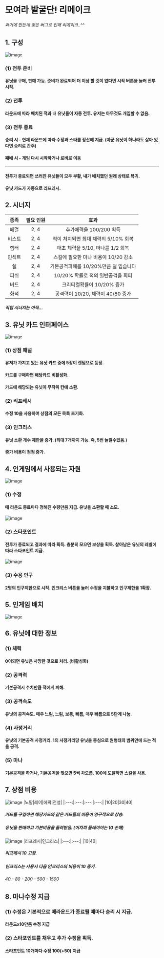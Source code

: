 # 모여라 발굴단! 리메이크
###### 과거에 만든게 잦은 버그로 인해 리메이크..^^

## 1. 구성
![image](https://user-images.githubusercontent.com/12294460/129524017-ad965eb6-5db1-499e-bab0-88d79a2b5f50.png)

### (1) 전투 준비
#### 유닛을 구매, 판매 가능. 준비가 완료되어 더 이상 할 것이 없다면 시작 버튼을 눌러 전투 시작.
### (2) 전투
#### 라운드에 따라 배치된 적과 내 유닛들이 자동 전투. 유저는 아무것도 개입할 수 없음.

### (3) 전투 종료
#### 승리 시 - 현재 라운드에 따라 수정과 스타를 정산해 지급. (아군 유닛이 하나라도 살아 있다면 승리로 간주)
#### 패배 시 - 게임 다시 시작하거나 로비로 이동
---
#### 전투가 종료되면 쓰러진 유닛들이 모두 부활, 내가 배치했던 원래 상태로 복귀.
#### 유닛 카드가 자동으로 리프레시.

## 2. 시너지
|종족|필요 인원|효과|
|:---:|:---:|:---:|
|메멀|2, 4|추가체력을 100/200 획득|
|비스트|2, 4|적이 처치되면 최대 체력의 5/10% 회복|
|렙터|2, 4|매초 체력을 5/10, 마나를 1/2 회복|
|인섹트|2, 4|스킬에 필요한 마나 비용이 10/20 감소|
|쉘|2, 4|기본공격피해를 10/20%만큼 덜 입습니다|
|피쉬|2, 4|10/20% 확률로 적의 일반공격을 회피|
|버드|2, 4|크리티컬확률이 10/20% 증가|
|화석|2, 4|공격력이 10/20, 체력이 40/80 증가|

##### 직업 시너지는 아직...

## 3. 유닛 카드 인터페이스
![image](https://user-images.githubusercontent.com/12294460/129524947-d4598762-cba7-4ed8-916c-14db79340148.png)
### (1) 상점 패널
#### 유저가 가지고 있는 유닛 카드 중에 5장이 랜덤으로 등장.
#### 카드를 구매하면 해당카드 비활성화.
#### 카드에 해당되는 유닛이 무작위 칸에 소환.

### (2) 리프레시
#### 수정 10을 사용하여 상점의 모든 목록 초기화.

### (3) 인크리스
#### 유닛 소환 개수 제한을 증가. (최대 7개까지 가능. 즉, 5번 늘릴수있음.)
#### 증가 비용이 점점 증가.

## 4. 인게임에서 사용되는 자원

![image](https://user-images.githubusercontent.com/12294460/129525956-41160c70-2372-4dc9-81b5-8a5870abbfc2.png)
### (1) 수정
#### 매 라운드 종료마다 정해진 수량만큼 지급. 유닛을 소환할 때 소모.

![image](https://user-images.githubusercontent.com/12294460/129525901-44edd90a-3558-44d0-a9a2-70348a68cd85.png)
### (2) 스타포인트
#### 전투가 종료되고 결과에 따라 획득. 충분히 모으면 보상을 획득. 살아남은 유닛의 레벨에 따라 스타포인트 지급.

![image](https://user-images.githubusercontent.com/12294460/129526076-8e99350a-ab47-4287-a3ee-93c38a3cfe0c.png)
### (3) 수용 인구
#### 2명의 인구제한으로 시작. 인크리스 버튼을 눌러 수정을 지불하고 인구제한을 1확장.

## 5. 인게임 배치
![image](https://user-images.githubusercontent.com/12294460/129526157-5ef55764-111c-4022-a3ae-e05053f35450.png)

## 6. 유닛에 대한 정보

### (1) 체력
#### 0이되면 유닛은 사망한 것으로 처리. (비활성화)

### (2) 공격력
#### 기본공격시 수치만큼 적에게 피해.

### (3) 공격속도
#### 유닛의 공격속도. 매우 느림, 느림, 보통, 빠름, 매우 빠름으로 5단계 나눔.

### (4) 사정거리
#### 유닛의 기본공격 사정거리. 1의 사정거리당 유닛을 중심으로 원형태의 범위안에 드는 적을 공격.

### (5) 마나
#### 기본공격을 하거나, 기본공격을 맞으면 5씩 차오름. 100에 도달하면 스킬을 사용.

## 7. 상점 비용
![image](https://user-images.githubusercontent.com/12294460/129526433-902f61aa-da63-4bfb-9b32-3532e4824165.png)
|노말|레어|에픽|전설|
|:---:|:---:|:---:|:---:|
|10|20|30|40|
##### 카드를 구입하면 해당카드와 같은 카드들의 비용이 영구적으로 상승.
##### 유닛을 판매하고 기본비용을 돌려받음. (어차피 플레이어는 10 손해)

![image](https://user-images.githubusercontent.com/12294460/129527579-2c730f1b-539a-4065-86ad-0de0e8ea84e4.png)
|리프레시|인크리스|
|:---:|:---:|
|10|40|
##### 리프레시 10 고정.
##### 인크리스는 사용시 다음 인크리스의 비용이 10 증가.
###### 40 - 80 - 200 - 500 - 1500

## 8. 마나수정 지급
### (1) 수정은 기본적으로 매라운드가 종료될 때마다 승리 시 지급.
#### 라운드x10만큼 수정 지급

### (2) 스타포인트를 채우고 추가 수정을 획득.
#### 스타포인트 10개마다 수정 100(+50) 지급

